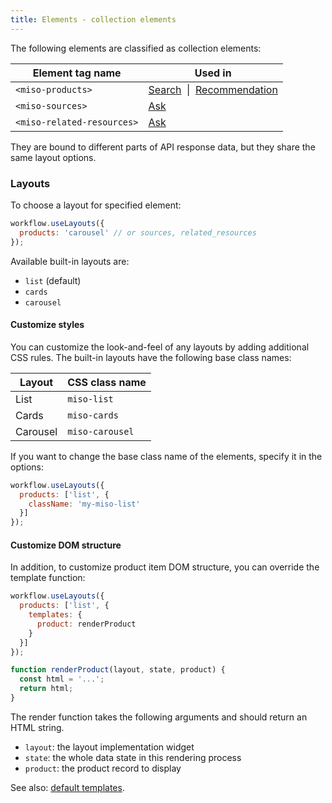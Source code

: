 ```yaml
---
title: Elements - collection elements
---
```


The following elements are classified as collection elements:

<table class="table">
  <thead>
    <tr>
      <th scope="col">Element tag name</th>
      <th scope="col">Used in</th>
    </tr>
  </thead>
  <tbody>
    <tr>
      <td><code>&lt;miso-products&gt;</code></td>
      <td>
        <a href="{{ '/ui/search/elements/' | url }}">Search</a>&nbsp; | &nbsp;<a href="{{ '/ui/recommendation/elements/' | url }}">Recommendation</a>
      </td>
    </tr>
    <tr>
      <td><code>&lt;miso-sources&gt;</code></td>
      <td><a href="{{ '/ui/ask/elements/' | url }}">Ask</a></td>
    </tr>
    <tr>
      <td><code>&lt;miso-related-resources&gt;</code></td>
      <td><a href="{{ '/ui/ask/elements/' | url }}">Ask</a></td>
    </tr>
  </tbody>
</table>

They are bound to different parts of API response data, but they share the same layout options.

### Layouts

To choose a layout for specified element:

```js
workflow.useLayouts({
  products: 'carousel' // or sources, related_resources
});
```

Available built-in layouts are:

* `list` (default)
* `cards`
* `carousel`

#### Customize styles

You can customize the look-and-feel of any layouts by adding additional CSS rules. The built-in layouts have the following base class names:

<table class="table">
  <thead>
    <tr>
      <th scope="col">Layout</th>
      <th scope="col">CSS class name</th>
    </tr>
  </thead>
  <tbody>
    <tr>
      <td>List</td>
      <td><code>miso-list</code></td>
    </tr>
    <tr>
      <td>Cards</td>
      <td><code>miso-cards</code></td>
    </tr>
    <tr>
      <td>Carousel</td>
      <td><code>miso-carousel</code></td>
    </tr>
  </tbody>
</table>

If you want to change the base class name of the elements, specify it in the options:

```js
workflow.useLayouts({
  products: ['list', {
    className: 'my-miso-list'
  }]
});
```

#### Customize DOM structure

In addition, to customize product item DOM structure, you can override the template function:

```js
workflow.useLayouts({
  products: ['list', {
    templates: {
      product: renderProduct
    }
  }]
});

function renderProduct(layout, state, product) {
  const html = '...';
  return html;
}
```

The render function takes the following arguments and should return an HTML string.

* `layout`: the layout implementation widget
* `state`: the whole data state in this rendering process
* `product`: the product record to display

See also: [default templates](https://github.com/MisoAI/miso-client-js-sdk/blob/main/packages/client-sdk-ui/src/layout/templates.js).
